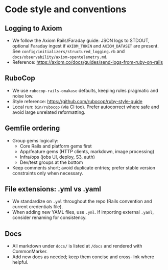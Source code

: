 # Code style and conventions

## Logging to Axiom

- We follow the Axiom Rails/Faraday guide: JSON logs to STDOUT, optional Faraday ingest if
  `AXIOM_TOKEN` and `AXIOM_DATASET` are present. See `config/initializers/structured_logging.rb` and
  `docs/observability/axiom-opentelemetry.md`.
- Reference: https://axiom.co/docs/guides/send-logs-from-ruby-on-rails

## RuboCop

- We use `rubocop-rails-omakase` defaults, keeping rules pragmatic and noise low.
- Style reference: https://github.com/rubocop/ruby-style-guide
- Local run: `bin/rubocop` (via CI too). Prefer autocorrect where safe and avoid large unrelated
  reformatting.

## Gemfile ordering

- Group gems logically:
  - Core Rails and platform gems first
  - App/feature gems (HTTP clients, markdown, image processing)
  - Infra/ops (jobs UI, deploy, S3, auth)
  - Dev/test groups at the bottom
- Keep comments short; avoid duplicate entries; prefer stable version constraints only when
  necessary.

## File extensions: .yml vs .yaml

- We standardize on `.yml` throughout the repo (Rails convention and current credentials file).
- When adding new YAML files, use `.yml`. If importing external `.yaml`, consider renaming for
  consistency.

## Docs

- All markdown under `docs/` is listed at `/docs` and rendered with CommonMarker.
- Add new docs as needed; keep them concise and cross-link where helpful.
